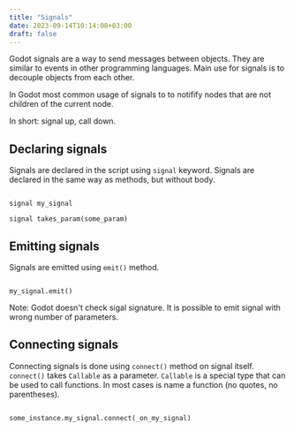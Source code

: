 ```yaml
---
title: "Signals"
date: 2023-09-14T10:14:08+03:00
draft: false
---
```


Godot signals are a way to send messages between objects. They are similar to events in other programming languages. Main use for signals is to decouple objects from each other.

In Godot most common usage of signals to to notifify nodes that
are not children of the current node.

In short: signal up, call down.


## Declaring signals

Signals are declared in the script using `signal` keyword. Signals are declared in the same way as methods, but without body.

```gdscript

signal my_signal

signal takes_param(some_param)
```

## Emitting signals

Signals are emitted using `emit()` method. 

```gdscript

my_signal.emit()

```

Note: Godot doesn't check sigal signature. It is possible to emit signal with wrong number of parameters.

## Connecting signals

Connecting signals is done using `connect()` method on signal itself. `connect()` takes `Callable` as a parameter. `Callable` is a special type that can be used to call functions. In most cases is name a function (no quotes, no parentheses).

```gdscript

some_instance.my_signal.connect(_on_my_signal)

```
